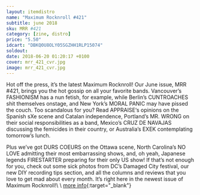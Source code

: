 ```yaml
---
layout: itemdistro
name: "Maximum Rocknroll #421"
subtitle: june 2018
sku: MRR #421
category: [zine, distro]
price: "5.50"
idcart: "DBKQ0U8OLY05SGZHH1RLP15074"
soldout:
date: 2018-06-20 01:20:17 +0100
cover: mrr_421_cvr.jpg
image: mrr_421_cvr.jpg
---
```


Hot off the press, it’s the latest Maximum Rocknroll! Our June issue, MRR #421, brings you the hot gossip on all your favorite bands. Vancouver’s FASHIONISM has a nun fetish, for example, while Berlin’s CUNTROACHES shit themselves onstage, and New York’s MORAL PANIC may have pissed the couch. Too scandalous for you? Read APPRAISE‘s opinions on the Spanish sXe scene and Catalan independence, Portland’s MR. WRONG on their social responsibilities as a band, Mexico’s CRUZ DE NAVAJAS discussing the femicides in their country, or Australia’s EXEK contemplating tomorrow’s lunch.

Plus we’ve got DURS COEURS on the Ottawa scene, North Carolina’s NO LOVE admitting their most embarrassing shows, and, oh yeah, Japanese legends FIRESTARTER preparing for their only US show! If that’s not enough for you, check out some sick photos from DC’s Damaged City festival, our new DIY recording tips section, and all the columns and reviews that you love to get mad about every month. It’s right here in the newest issue of Maximum Rocknroll!\\
\\
[more info](http://www.maximumrocknroll.com){:target="_blank"}